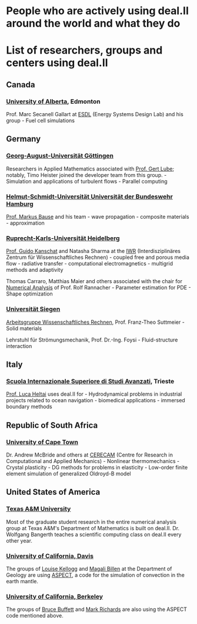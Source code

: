 # People who are actively using deal.II around the world and what they do

# List of researchers, groups and centers using deal.II

## Canada

### [University of Alberta](http://www.ualberta.ca), Edmonton
  Prof. Marc Secanell Gallart at [ESDL](http://www.mece.ualberta.ca/groups/energysystemsdesign/) (Energy Systems Design Lab) and his group
    - Fuel cell simulations



## Germany

### [Georg-August-Universität Göttingen](http://www.uni-goettingen.de/)

  Researchers in Applied Mathematics associated with [Prof. Gert Lube](http://www.num.math.uni-goettingen.de/lube/); notably, Timo Heister joined the developer team from this group.
    - Simulation and applications of turbulent flows
    - Parallel computing

### [Helmut-Schmidt-Universität Universität der Bundeswehr Hamburg](http://www.hsu-hh.de/)

  [Prof. Markus Bause](http://www.hsu-hh.de/mb-mathe/index_8Nk2UtXjFq8mxHBX.html) and his team
    - wave propagation
    - composite materials
    - approximation

### [Ruprecht-Karls-Universität Heidelberg](http://www.uni-heidelberg.de/)

  [Prof. Guido Kanschat](http://www.iwr.uni-heidelberg.de/groups/MathSim) and Natasha Sharma at the [IWR](http://www,iwr.uni-heidelberg.de) (Interdisziplinäres Zentrum für Wissenschaftliches Rechnen)
    - coupled free and porous media flow
    - radiative transfer
    - computational electromagnetics
    - multigrid methods and adaptivity

   Thomas Carraro, Matthias Maier and others associated with the chair for [Numerical Analysis](http://numerik.uni-hd.de/) of Prof. Rolf Rannacher
    - Parameter estimation for PDE
    - Shape optimization

### [Universität Siegen](http://www.uni-siegen.de/start/)
  [Arbeitsgruppe Wissenschaftliches Rechnen](http://www.uni-siegen.de/fb6/wir/index.html), Prof. Franz-Theo Suttmeier
    - Solid materials

  Lehrstuhl für Strömungsmechanik, Prof. Dr.-Ing. Foysi
    - Fluid-structure interaction



## Italy

### [Scuola Internazionale Superiore di Studi Avanzati](http://www.sissa.it), Trieste

  [Prof. Luca Heltai](http://people.sissa.it/~heltai/) uses deal.II for
    - Hydrodynamical problems in industrial projects related to ocean navigation
    - biomedical applications
    - immersed boundary methods



## Republic of South Africa

### [University of Cape Town](http://www.uct.ac.za/)
  Dr. Andrew McBride and others at [CERECAM](http://www.cerecam.uct.ac.za/) (Centre for Research in Computational and Applied Mechanics)
    - Nonlinear thermomechanics
    - Crystal plasticity
    - DG methods for problems in elasticity
    - Low-order finite element simulation of generalized Oldroyd-B model



## United States of America

### [Texas A&M University](http://www.math.tamu.edu/research/numerical_analysis/)

  Most of the graduate student research in the entire numerical analysis group at Texas A&M's Department of Mathematics is built on deal.II. Dr. Wolfgang Bangerth teaches a scientific computing class on deal.II every other year.

### [University of California, Davis](https://www.geology.ucdavis.edu/)

  The groups of [Louise Kellogg](http://mygeologypage.ucdavis.edu/kellogg/) and [Magali Billen](http://mygeologypage.ucdavis.edu/billen/) at the Department of Geology are using [ASPECT](http://www.dealii.org/aspect), a code for the simulation of convection in the earth mantle.

### [University of California, Berkeley](http://eps.berkeley.edu/people/faculty.php)

  The groups of [Bruce Buffett](http://eps.berkeley.edu/development/view_person.php?uid=326008) and [Mark Richards](http://eps.berkeley.edu/development/view_person.php?uid=7517) are also using the ASPECT code mentioned above.
